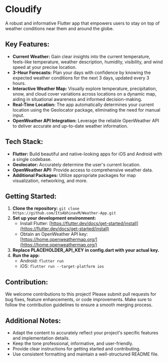 # Cloudify
A robust and informative Flutter app that empowers users to stay on top of weather conditions near them and around the globe.

## Key Features:

- **Current Weather:** Gain clear insights into the current temperature, feels-like temperature, weather description, humidity, visibility, and wind speed at your precise location.
- **3-Hour Forecasts:** Plan your days with confidence by knowing the expected weather conditions for the next 3 days, updated every 3 hours.
- **Interactive Weather Map:** Visually explore temperature, precipitation, snow, and cloud cover variations across locations on a dynamic map, aiding in situational awareness and informed decision-making.
- **Real-Time Location:** The app automatically determines your current location using the Geolocator package, eliminating the need for manual input.
- **OpenWeather API Integration:** Leverage the reliable OpenWeather API to deliver accurate and up-to-date weather information.

## Tech Stack:

- **Flutter:** Build beautiful and native-looking apps for iOS and Android with a single codebase.
- **Geolocator:** Accurately determine the user's current location.
- **OpenWeather API:** Provide access to comprehensive weather data.
- **Additional Packages:** Utilize appropriate packages for map visualization, networking, and more.

## Getting Started:

1. **Clone the repository:** `git clone https://github.com/ItsAbhinavM/Weather-App.git`
2. **Set up your development environment:**
   - Install Flutter: [https://flutter.dev/docs/get-started/install](https://flutter.dev/docs/get-started/install)
   - Obtain an OpenWeather API key: [https://home.openweathermap.org/](https://home.openweathermap.org/)
3. **Replace PLACEHOLDER_API_KEY in config.dart with your actual key.**
4. **Run the app:**
   - Android: `flutter run`
   - iOS: `flutter run --target-platform ios`

## Contribution:

We welcome contributions to this project! Please submit pull requests for bug fixes, feature enhancements, or code improvements. Make sure to follow the contribution guidelines to ensure a smooth merging process.

## Additional Notes:

- Adapt the content to accurately reflect your project's specific features and implementation details.
- Keep the tone professional, informative, and user-friendly.
- Provide clear instructions for getting started and contributing.
- Use consistent formatting and maintain a well-structured README file.
